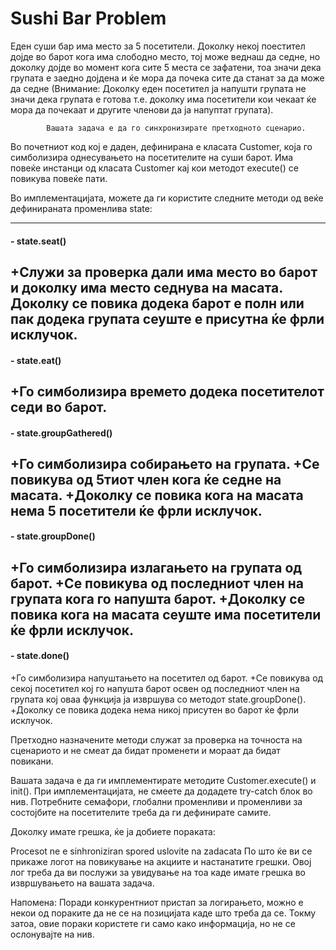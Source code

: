 Sushi Bar Problem
===========================
Еден суши бар има место за 5 посетители. Доколку некој поестител дојде во барот кога има слободно место,
тој може веднаш да седне, но доколку дојде во момент кога сите 5 места се зафатени, тоа значи дека групата
e заедно дојдена и ќе мора да почека сите да станат за да може да седне (Внимание: Доколку еден посетител ја напушти групата не значи дека групата е готова
т.е. доколку има посетители кои чекаат ќе мора да почекаат и другите членови да ја напуптат групата). 

			Вашата задача е да го синхронизирате претходното сценарио.

Во почетниот код кој е даден, дефинирана е класата Customer, која го симболизира однесувањето на посетителите на суши барот.
Има повеќе инстанци од класата Customer кај кои методот execute() се повикува повеќе пати.

Во имплементацијата, можете да ги користите следните методи од веќе дефинираната променлива state:

---
#### -   state.seat()
+Служи за проверка дали има место во барот и доколку има место седнува на масата. Доколку се повика додека барот е полн или пак додека групата сеуште е присутна ќе фрли исклучок.
---
#### -   state.eat()
+Го симболизира времето додека посетителот седи во барот.
---
#### -   state.groupGathered()
+Го симболизира собирањето на групата. 
+Се повикува од 5тиот член кога ќе седне на масата. 
+Доколку се повика кога на масата нема 5 посетители ќе фрли исклучок.
---
#### -   state.groupDone()
+Го симболизира излагањето на групата од барот. 
+Се повикува од последниот член на групата кога го напушта барот. 
+Доколку се повика кога на масата сеуште има посетители ќе фрли исклучок.
---
#### -   state.done()
+Го симболизира напуштањето на посетител од барот. 
+Се повикува од секој посетител кој го напушта барот освен од последниот член на групата кој оваа функција ја извршува
со методот state.groupDone(). 
+Доколку се повика додека нема никој присутен во барот ќе фрли исклучок.

Претходно назначените методи служат за проверка на точноста на сценариото и не смеат да бидат променети и мораат да бидат повикани.

Вашата задача е да ги имплементирате методите Customer.execute() и init(). При имплементацијата, не смеете да додадете try-catch блок во нив. 
Потребните семафори, глобални променливи и променливи за состојбите нa посетителите треба да ги дефинирате самите.

Доколку имате грешка, ќе ја добиете пораката:

Procesot ne e sinhroniziran spored uslovite na zadacata
По што ќе ви се прикаже логот на повикување на акциите и настанатите грешки. Овој лог треба да ви послужи за увидување на тоа каде имате грешка во извршувањето на вашата задача.

Напомена: Поради конкурентниот пристап за логирањето, можно е некои од пораките да не се на позицијата каде што треба да се. 
Токму затоа, овие пораки користете ги само како информација, но не се ослонувајте на нив.

